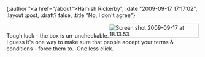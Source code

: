 {:author "<a href=\"/about\">Hamish Rickerby</a>", :date "2009-09-17 17:17:02", :layout :post, :draft? false, :title "No, I don't agree"}

Tough luck - the box is un-uncheckable.<a href="http://hamishrickerby.com/wp-content/uploads/2009/09/Screen-shot-2009-09-17-at-18.13.53.png"><img class="aligncenter size-full wp-image-413" title="Screen shot 2009-09-17 at 18.13.53" src="http://hamishrickerby.com/wp-content/uploads/2009/09/Screen-shot-2009-09-17-at-18.13.53.png" alt="Screen shot 2009-09-17 at 18.13.53" width="234" height="37" /></a>I guess it's one way to make sure that people accept your terms &amp; conditions - force them to.  One less click.

